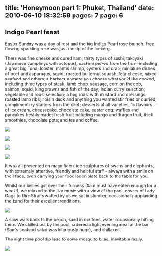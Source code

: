 title: 'Honeymoon part 1: Phuket, Thailand'
date: 2010-06-10 18:32:59
pages: 7
page: 6
---

## Indigo Pearl feast

Easter Sunday was a day of rest and the big Indigo Pearl rose brunch. Free flowing sparkling rose was just the tip of the iceberg.

There was fine cheese and cured ham; thirty types of sushi, takoyaki (Japanese dumplings with octopus), sashimi picked from the fish--including a great big Tuna; lobster, mantis shrimp, oysters and crab; miniature dishes of beef and asparagus, squid, roasted butternut squash, feta cheese, mixed seafood and others; a barbecue where you choose what you’d like cooked, including three types of steak, lamb chop, sausage, corn on the cob, salmon, squid, king prawns and fish of the day; indian curry selection; vegetable and roast selection; a hog roast with mustard and dressings; roasted lamb ribs; hoisin duck and anything you wanted stir fried or curried; complimentary starters from the chef; desserts of all varieties, 15 flavours of ice cream, cheesecake, chocolate cake, easter egg; waffles and pancakes freshly made; fresh fruit including mango and dragon fruit, thick smoothies, chocolate pots; and tea and coffee.

[![](http://host.trivialbeing.org/up/small/honeymoon-101.jpg)](http://host.trivialbeing.org/up/honeymoon-101.jpg)

[![](http://host.trivialbeing.org/up/small/honeymoon-109.jpg)](http://host.trivialbeing.org/up/honeymoon-109.jpg)

[![](http://host.trivialbeing.org/up/small/honeymoon-108.jpg)](http://host.trivialbeing.org/up/honeymoon-108.jpg)

[![](http://host.trivialbeing.org/up/small/honeymoon-112.jpg)](http://host.trivialbeing.org/up/honeymoon-112.jpg)

It was all presented on magnificent ice sculptures of swans and elephants, with extremely attentive, friendly and helpful staff - always with a smile on their face, even carrying your food laden plate back to the table for you.

Whilst our bellies got over their fullness (Sam must have eaten enough for a week!), we relaxed to the live music with a view of the pool, covers of Lady Gaga to Dire Straits wafted by as we sat in slumber, occasionally applauding the band for their excellent renditions.

[![](http://host.trivialbeing.org/up/small/honeymoon-11.jpg)](http://host.trivialbeing.org/up/honeymoon-11.jpg)

A slow walk back to the beach, sand in our toes, water occasionally hitting them. We chilled out by the pool, ordered a light evening meal at the bar (Sam’s seafood salad was hilariously huge), and chillaxed.

The night time pool dip lead to some mosquito bites, inevitable really.

[![](http://host.trivialbeing.org/up/small/honeymoon-12.jpg)](http://host.trivialbeing.org/up/honeymoon-12.jpg)

